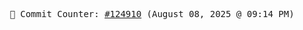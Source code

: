 <p align="center">
    <samp>
        📮 Commit Counter: <a href="https://github.com/Javascript-void0/Javascript-void0/commits/main">#124910</a> (August 08, 2025 @ 09:14 PM)
    </samp>
</p>